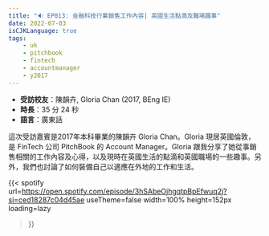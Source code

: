```yaml
---
title: "🔉 EP013: 金融科技行業銷售工作內容| 英國生活點滴及職場趣事"
date: 2022-07-03
isCJKLanguage: true
tags:
    - uk
    - pitchbook
    - fintech
    - accountmanager
    - y2017
---
```


- **受訪校友**：陳韻卉, Gloria Chan (2017, BEng IE)
- **時長**：35 分 24 秒
- **語言**：廣東話

<!--more-->

這次受訪嘉賓是2017年本科畢業的陳韻卉 Gloria Chan。Gloria 現居英國倫敦，是 FinTech 公司 PitchBook 的 Account Manager。Gloria 跟我分享了她從事銷售相關的工作內容及心得，以及現時在英國生活的點滴和英國職場的一些趣事。另外，我們也討論了如何裝備自己以適應在外地的工作和生活。

{{< spotify 
  url=https://open.spotify.com/episode/3hSAbeOjhgqtpBpEfwuq2j?si=ced18287c04d45ae
  useTheme=false
  width=100%
  height=152px
  loading=lazy
>}}
